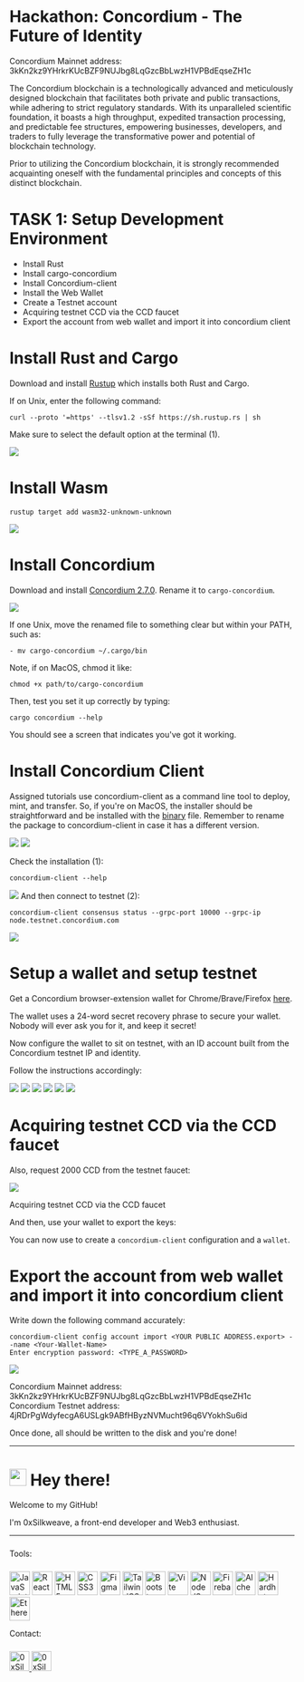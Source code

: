 # Hackathon: Concordium - The Future of Identity

Concordium Mainnet address: 3kKn2kz9YHrkrKUcBZF9NUJbg8LqGzcBbLwzH1VPBdEqseZH1c

The Concordium blockchain is a technologically advanced and meticulously designed blockchain that facilitates both private and public transactions, while adhering to strict regulatory standards. With its unparalleled scientific foundation, it boasts a high throughput, expedited transaction processing, and predictable fee structures, empowering businesses, developers, and traders to fully leverage the transformative power and potential of blockchain technology.

Prior to utilizing the Concordium blockchain, it is strongly recommended acquainting oneself with the fundamental principles and concepts of this distinct blockchain.

# TASK 1: Setup Development Environment

- Install Rust
- Install cargo-concordium
- Install Concordium-client
- Install the Web Wallet
- Create a Testnet account
- Acquiring testnet CCD via the CCD faucet
- Export the account from web wallet and import it into concordium client

# Install Rust and Cargo

Download and install [Rustup](https://rustup.rs/) which installs both Rust and Cargo.

If on Unix, enter the following command:

```console
curl --proto '=https' --tlsv1.2 -sSf https://sh.rustup.rs | sh
```

Make sure to select the default option at the terminal (1).

<img src="./img/1.png">

# Install Wasm

```console
rustup target add wasm32-unknown-unknown
```

<img src="./img/2.png">

# Install Concordium

Download and install [Concordium 2.7.0](https://developer.concordium.software/en/mainnet/net/installation/downloads-testnet.html#cargo-concordium-testnet). Rename it to ```cargo-concordium```.

<img src="./img/3.png">

If one Unix, move the renamed file to something clear but within your PATH, such as:

```console
- mv cargo-concordium ~/.cargo/bin
```

Note, if on MacOS, chmod it like:

```console
chmod +x path/to/cargo-concordium
```

Then, test you set it up correctly by typing:

```console
cargo concordium --help
```

You should see a screen that indicates you've got it working.

# Install Concordium Client

Assigned tutorials use concordium-client as a command line tool to deploy, mint, and transfer. So, if you're on MacOS, the installer should be straightforward and be installed with the [binary](https://developer.concordium.software/en/mainnet/net/installation/downloads-testnet.html#concordium-node-and-client-download-testnet) file. Remember to rename the package to concordium-client in case it has a different version.

<img src="./img/4.png">
<img src="./img/5.png">

Check the installation (1):

```console
concordium-client --help
```
<img src="./img/6.png">
And then connect to testnet (2):

```console
concordium-client consensus status --grpc-port 10000 --grpc-ip node.testnet.concordium.com
```

<img src="./img/7.png">

# Setup a wallet and setup testnet

Get a Concordium browser-extension wallet for Chrome/Brave/Firefox [here](https://developer.concordium.software/en/mainnet/net/browser-wallet/setup-browser-wallet.html#setup-bw).

The wallet uses a 24-word secret recovery phrase to secure your wallet. Nobody will ever ask you for it, and keep it secret!

Now configure the wallet to sit on testnet, with an ID account built from the Concordium testnet IP and identity.

Follow the instructions accordingly:

<img src="./img/8.png">
<img src="./img/9.png">
<img src="./img/10.png">
<img src="./img/11.png">
<img src="./img/12.png">
<img src="./img/13.png">

# Acquiring testnet CCD via the CCD faucet

Also, request 2000 CCD from the testnet faucet:

<img src="./img/14.png">

Acquiring testnet CCD via the CCD faucet

And then, use your wallet to export the keys:

You can now use <YOUR PUBLIC ADDRESS.export> to create a
```concordium-client``` configuration and a ```wallet```.


# Export the account from web wallet and import it into concordium client

Write down the following command accurately:

```console
concordium-client config account import <YOUR PUBLIC ADDRESS.export> --name <Your-Wallet-Name>
Enter encryption password: <TYPE_A_PASSWORD>
```

<img src="./img/15.png">

Concordium Mainnet address: 3kKn2kz9YHrkrKUcBZF9NUJbg8LqGzcBbLwzH1VPBdEqseZH1c
Concordium Testnet address: 4jRDrPgWdyfecgA6USLgk9ABfHByzNVMucht96q6VYokhSu6id

Once done, all should be written to the disk and you're done!

---

<h1><img src="https://emojis.slackmojis.com/emojis/images/1643514974/10003/catjam.gif?1643514974" width="30"/> Hey there!</h1>

<p>Welcome to my GitHub!</br>

I'm 0xSilkweave, a front-end developer and Web3 enthusiast. 

---

###

<p align="left">Tools:</p>

###

<div align="left">
<a href="https://developer.mozilla.org/en-US/docs/Web/JavaScript" target="_blank" rel="noreferrer"><img src="https://github.com/0xSilkweave/0xSilkweave/raw/main/logos/javascript-original.svg" width="36" height="42" alt="JavaScript" /></a>
<a href="https://reactjs.org/" target="_blank" rel="noreferrer"><img src="https://github.com/0xSilkweave/0xSilkweave/raw/main/logos/react-colored.svg" width="36" height="42" alt="React" /></a>
<a href="https://developer.mozilla.org/en-US/docs/Glossary/HTML5" target="_blank" rel="noreferrer"><img src="https://github.com/0xSilkweave/0xSilkweave/raw/main/logos/html5-original.svg" width="36" height="42" alt="HTML5" /></a>
<a href="https://www.w3.org/TR/CSS/#css" target="_blank" rel="noreferrer"><img src="https://github.com/0xSilkweave/0xSilkweave/raw/main/logos/css3-original.svg" width="36" height="42" alt="CSS3" /></a>
<a href="https://www.figma.com/" target="_blank" rel="noreferrer"><img src="https://github.com/0xSilkweave/0xSilkweave/raw/main/logos/figma-colored.svg" width="36" height="42" alt="Figma" /></a>
<a href="https://tailwindcss.com/" target="_blank" rel="noreferrer"><img src="https://github.com/0xSilkweave/0xSilkweave/raw/main/logos/tailwindcss-colored.svg" width="36" height="42" alt="TailwindCSS" /></a>
<a href="https://getbootstrap.com/" target="_blank" rel="noreferrer"><img src="https://github.com/0xSilkweave/0xSilkweave/raw/main/logos/bootstrap-original.svg" width="36" height="42" alt="Bootstrap" /></a>
<a href="https://vitejs.dev/" target="_blank" rel="noreferrer"><img src="https://github.com/0xSilkweave/0xSilkweave/raw/main/logos/vite.svg" width="36" height="42" alt="Vite" /></a>
<a href="https://nodejs.org/en/" target="_blank" rel="noreferrer"><img src="https://github.com/0xSilkweave/0xSilkweave/raw/main/logos/nodejs-colored.svg" width="36" height="42" alt="NodeJS" /></a>
<a href="https://firebase.google.com/" target="_blank" rel="noreferrer"><img src="https://github.com/0xSilkweave/0xSilkweave/raw/main/logos/firebase-colored.svg" width="36" height="42" alt="Firebase" /></a>
<a href="https://docs.alchemy.com/alchemy/documentation/alchemy-web3" target="_blank" rel="noreferrer"><img src="https://github.com/0xSilkweave/0xSilkweave/raw/main/logos/alchemy-colored.svg" width="36" height="42" alt="Alchemy" /></a>
<a href="https://hardhat.org/" target="_blank" rel="noreferrer"><img src="https://github.com/0xSilkweave/0xSilkweave/raw/main/logos/hardhat-colored.svg" width="36" height="42" alt="Hardhat" /></a>
<a href="https://ethereum.org/en/" target="_blank" rel="noreferrer"><img src="https://github.com/0xSilkweave/0xSilkweave/raw/main/logos/ethereum-colored.svg" width="36" height="42" alt="Ethereum" /></a>
</div>

<p align="left">Contact:</p>

###
<div align="left">
  <a href="https://twitter.com/0xSilkweave" target="_blank">
    <img src="https://img.shields.io/static/v1?message=Twitter&logo=twitter&label=&color=1DA1F2&logoColor=white&labelColor=&style=for-the-badge" height="35" alt="0xSilkweave"  />
  </a>
  <a href="https://discordapp.com/users/0xSilkweave#0947" target="_blank">
    <img src="https://img.shields.io/static/v1?message=Discord&logo=discord&label=&color=7289DA&logoColor=white&labelColor=&style=for-the-badge" height="35" alt="0xSilkweave#0947"  />
  </a>
</div>

###

